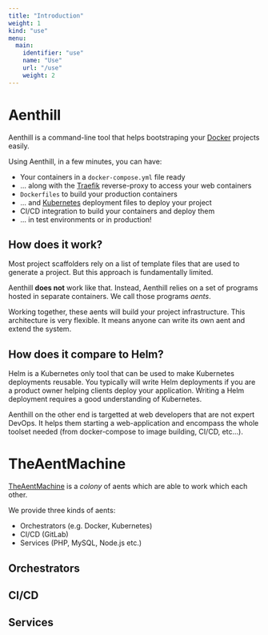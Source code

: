 ```yaml
---
title: "Introduction"
weight: 1
kind: "use"
menu:
  main:
    identifier: "use"
    name: "Use"
    url: "/use"
    weight: 2
---
```


# Aenthill

Aenthill is a command-line tool that helps bootstraping your [Docker](https://www.docker.com/) projects easily.

Using Aenthill, in a few minutes, you can have:

- Your containers in a `docker-compose.yml` file ready
- ... along with the [Traefik](https://traefik.io/) reverse-proxy to access your web containers
- `Dockerfiles` to build your production containers
- ... and [Kubernetes](https://kubernetes.io/) deployment files to deploy your project
- CI/CD integration to build your containers and deploy them
- ... in test environments or in production!

## How does it work?

Most project scaffolders rely on a list of template files that are used to 
generate a project. But this approach is fundamentally limited.

Aenthill **does not** work like that. Instead, Aenthill relies on a set of
programs hosted in separate containers. We call those programs *aents*.

Working together, these aents will build your project infrastructure.
This architecture is very flexible. It means anyone can write its own aent
and extend the system.

## How does it compare to Helm?

Helm is a Kubernetes only tool that can be used to make Kubernetes deployments
reusable. You typically will write Helm deployments if you are a product owner 
helping clients deploy your application. Writing a Helm deployment requires a 
good understanding of Kubernetes.

Aenthill on the other end is targetted at web developers that are not expert 
DevOps. It helps them starting a web-application and encompass the whole toolset
needed (from docker-compose to image building, CI/CD, etc...).

# TheAentMachine

[TheAentMachine](https://github.com/theaentmachine/) is a *colony* of aents which are able to work which each other.

We provide three kinds of aents:

- Orchestrators (e.g. Docker, Kubernetes)
- CI/CD (GitLab)
- Services (PHP, MySQL, Node.js etc.)

## Orchestrators

## CI/CD

## Services